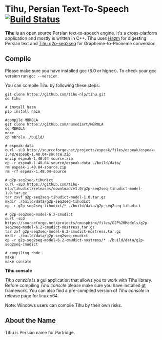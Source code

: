 # Tihu, Persian Text-To-Speech  [![Build Status](https://travis-ci.org/tihu-nlp/tihu.svg?branch=master)](https://travis-ci.org/tihu-nlp/tihu)


**Tihu** is an open source Persian text-to-speech engine. It's a cross-platform application and mostly is written in C++. Tihu uses [Hazm](https://github.com/sobhe/hazm) for digesting Persian text and [Tihu g2p-seq2seq](https://github.com/tihu-nlp/g2p-seq2seq-tihudict) for Grapheme-to-Phoneme conversion.


## Compile
Please make sure you have installed gcc (6.0 or higher). To check your gcc version run `gcc --version`.

You can compile Tihu by following these steps:
```
git clone https://github.com/tihu-nlp/tihu.git
cd tihu

# install hazm
pip install hazm

#compile MBROLA
git clone https://github.com/numediart/MBROLA
cd MBROLA
make
cp mbrola ./build/

# espeak-data
curl -sLO http://sourceforge.net/projects/espeak/files/espeak/espeak-1.48/espeak-1.48.04-source.zip
unzip espeak-1.48.04-source.zip
cp -r espeak-1.48.04-source/espeak-data ./build/data/
rm espeak-1.48.04-source.zip
rm -rf espeak-1.48.04-source

# g2p-seq2seq-tihudict
curl -sLO https://github.com/tihu-nlp/tihudict/releases/download/v1.0/g2p-seq2seq-tihudict-model-1.0.tar.gz
tar zxvf g2p-seq2seq-tihudict-model-1.0.tar.gz
mkdir ./build/data/g2p-seq2seq-tihudict
cp -r g2p-seq2seq-tihudict/* ./build/data/g2p-seq2seq-tihudict

# g2p-seq2seq-model-6.2-cmudict
curl -sLO https://sourceforge.net/projects/cmusphinx/files/G2P%20Models/g2p-seq2seq-model-6.2-cmudict-nostress.tar.gz
tar zxf g2p-seq2seq-model-6.2-cmudict-nostress.tar.gz
mkdir ./build/data/g2p-seq2seq-cmudict
cp -r g2p-seq2seq-model-6.2-cmudict-nostress/* ./build/data/g2p-seq2seq-cmudict

# compiling code
make
make console
```

**Tihu console**

*Tihu console* is a gui application that allows you to work with Tihu library. Before compiling *Tihu console* please make sure you have installed [qt](https://www.qt.io) framework. You can also find a pre-compiled version of *Tihu console* in release page for linux x64.


Note: Windows users can compile Tihu by their own risks.


## About the Name

Tihu is Persian name for Partridge.

